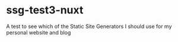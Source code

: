 # ssg-test3-nuxt
A test to see which of the Static Site Generators I should use for my personal website and blog
